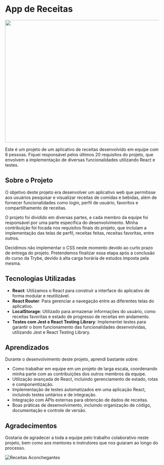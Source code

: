 # App de Receitas

<p align="center">
  <img src="https://www.gruporscom.com.br/wp-content/uploads/2021/10/Fundo-foto-1280x720-31.png" width="900" height="400">
</p>

Este é um projeto de um aplicativo de receitas desenvolvido em equipe com 6 pessoas. Fiquei responsável pelos últimos 20 requisitos do projeto, que envolvem a implementação de diversas funcionalidades utilizando React e testes.

## Sobre o Projeto

O objetivo deste projeto era desenvolver um aplicativo web que permitisse aos usuários pesquisar e visualizar receitas de comidas e bebidas, além de fornecer funcionalidades como login, perfil de usuário, favoritos e compartilhamento de receitas.

O projeto foi dividido em diversas partes, e cada membro da equipe foi responsável por uma parte específica do desenvolvimento. Minha contribuição foi focada nos requisitos finais do projeto, que incluíam a implementação das telas de perfil, receitas feitas, receitas favoritas, entre outros.

Decidimos não implementar o CSS neste momento devido ao curto prazo de entrega do projeto. Pretendemos finalizar essa etapa após a conclusão do curso da Trybe, devido à alta carga horária de estudos imposta pela mesma.

## Tecnologias Utilizadas

- **React**: Utilizamos o React para construir a interface do aplicativo de forma modular e reutilizável.
- **React Router**: Para gerenciar a navegação entre as diferentes telas do aplicativo.
- **LocalStorage**: Utilizado para armazenar informações do usuário, como receitas favoritas e estado de progresso de receitas em andamento.
- **Testes com Jest e React Testing Library**: Implementei testes para garantir o bom funcionamento das funcionalidades desenvolvidas, utilizando Jest e React Testing Library.

## Aprendizados

Durante o desenvolvimento deste projeto, aprendi bastante sobre:

- Como trabalhar em equipe em um projeto de larga escala, coordenando minha parte com as contribuições dos outros membros da equipe.
- Utilização avançada de React, incluindo gerenciamento de estado, rotas e componentização.
- Implementação de testes automatizados em uma aplicação React, incluindo testes unitários e de integração.
- Integração com APIs externas para obtenção de dados de receitas.
- Boas práticas de desenvolvimento, incluindo organização de código, documentação e controle de versão.

## Agradecimentos

Gostaria de agradecer a toda a equipe pelo trabalho colaborativo neste projeto, bem como aos mentores e instrutores que nos guiaram ao longo do processo.

![Receitas Aconchegantes](https://i.makeagif.com/media/8-19-2016/t8FOm6.gif)
